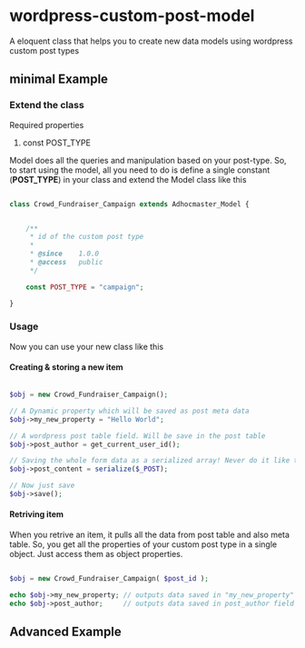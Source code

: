 # wordpress-custom-post-model
A eloquent class that helps you to create new data models using wordpress custom post types

## minimal Example

### Extend the class

Required properties

1. const POST_TYPE

Model does all the queries and manipulation based on your post-type. So, to start using the model, all you need to do is define a single constant (**POST_TYPE**) in your class and extend the Model class like this

```PHP

class Crowd_Fundraiser_Campaign extends Adhocmaster_Model {


	/**
	 * id of the custom post type
	 *
	 * @since    1.0.0
	 * @access   public
	 */

	const POST_TYPE = "campaign";

}

```

### Usage

Now you can use your new class like this

#### Creating & storing a new item

```PHP

$obj = new Crowd_Fundraiser_Campaign();

// A Dynamic property which will be saved as post meta data
$obj->my_new_property = "Hello World"; 

// A wordpress post table field. Will be save in the post table
$obj->post_author = get_current_user_id();

// Saving the whole form data as a serialized array! Never do it like this, we will need to sanitize data and clear up a bit
$obj->post_content = serialize($_POST);

// Now just save
$obj->save();

```

#### Retriving item

When you retrive an item, it pulls all the data from post table and also meta table. So, you get all the properties of your custom post type in a single object. Just access them as object properties.

```PHP

$obj = new Crowd_Fundraiser_Campaign( $post_id );

echo $obj->my_new_property; // outputs data saved in "my_new_property" meta 
echo $obj->post_author;     // outputs data saved in post_author field in post table

````

## Advanced Example



